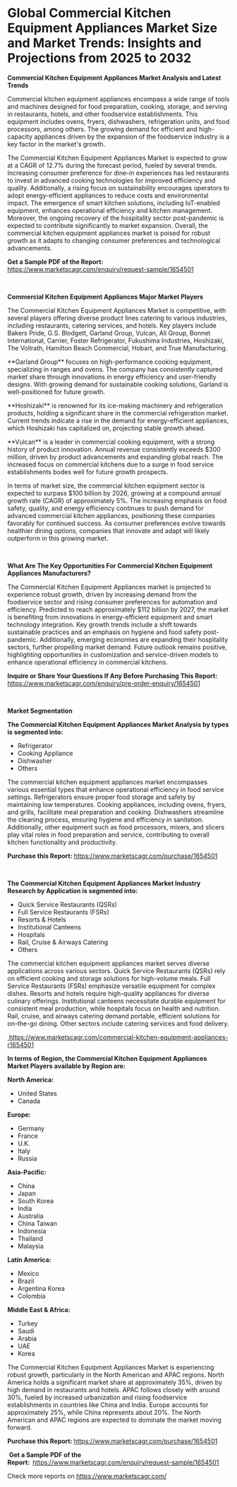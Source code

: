 <p><h1>Global Commercial Kitchen Equipment Appliances Market Size and Market Trends: Insights and Projections from 2025 to 2032</h1></p><p><strong>Commercial Kitchen Equipment Appliances Market Analysis and Latest Trends</strong></p>
<p><p>Commercial kitchen equipment appliances encompass a wide range of tools and machines designed for food preparation, cooking, storage, and serving in restaurants, hotels, and other foodservice establishments. This equipment includes ovens, fryers, dishwashers, refrigeration units, and food processors, among others. The growing demand for efficient and high-capacity appliances driven by the expansion of the foodservice industry is a key factor in the market's growth.</p><p>The Commercial Kitchen Equipment Appliances Market is expected to grow at a CAGR of 12.7% during the forecast period, fueled by several trends. Increasing consumer preference for dine-in experiences has led restaurants to invest in advanced cooking technologies for improved efficiency and quality. Additionally, a rising focus on sustainability encourages operators to adopt energy-efficient appliances to reduce costs and environmental impact. The emergence of smart kitchen solutions, including IoT-enabled equipment, enhances operational efficiency and kitchen management. Moreover, the ongoing recovery of the hospitality sector post-pandemic is expected to contribute significantly to market expansion. Overall, the commercial kitchen equipment appliances market is poised for robust growth as it adapts to changing consumer preferences and technological advancements.</p></p>
<p><strong>Get a Sample PDF of the Report:&nbsp;</strong> <a href="https://www.marketscagr.com/enquiry/request-sample/1654501?utm_campaign=2306&utm_medium=2&utm_source=Github&utm_content=ia&utm_term=09022025&utm_id=commercial-kitchen-equipment-appliances">https://www.marketscagr.com/enquiry/request-sample/1654501</a></p>
<p>&nbsp;</p>
<p><strong>Commercial Kitchen Equipment Appliances Major Market Players</strong></p>
<p><p>The Commercial Kitchen Equipment Appliances Market is competitive, with several players offering diverse product lines catering to various industries, including restaurants, catering services, and hotels. Key players include Bakers Pride, G.S. Blodgett, Garland Group, Vulcan, Ali Group, Bonnet International, Carrier, Foster Refrigerator, Fukushima Industries, Hoshizaki, The Vollrath, Hamilton Beach Commercial, Hobart, and True Manufacturing.</p><p>**Garland Group** focuses on high-performance cooking equipment, specializing in ranges and ovens. The company has consistently captured market share through innovations in energy efficiency and user-friendly designs. With growing demand for sustainable cooking solutions, Garland is well-positioned for future growth.</p><p>**Hoshizaki** is renowned for its ice-making machinery and refrigeration products, holding a significant share in the commercial refrigeration market. Current trends indicate a rise in the demand for energy-efficient appliances, which Hoshizaki has capitalized on, projecting stable growth ahead.</p><p>**Vulcan** is a leader in commercial cooking equipment, with a strong history of product innovation. Annual revenue consistently exceeds $300 million, driven by product advancements and expanding global reach. The increased focus on commercial kitchens due to a surge in food service establishments bodes well for future growth prospects.</p><p>In terms of market size, the commercial kitchen equipment sector is expected to surpass $100 billion by 2026, growing at a compound annual growth rate (CAGR) of approximately 5%. The increasing emphasis on food safety, quality, and energy efficiency continues to push demand for advanced commercial kitchen appliances, positioning these companies favorably for continued success. As consumer preferences evolve towards healthier dining options, companies that innovate and adapt will likely outperform in this growing market.</p></p>
<p>&nbsp;</p>
<p><strong>What Are The Key Opportunities For Commercial Kitchen Equipment Appliances Manufacturers?</strong></p>
<p><p>The Commercial Kitchen Equipment Appliances market is projected to experience robust growth, driven by increasing demand from the foodservice sector and rising consumer preferences for automation and efficiency. Predicted to reach approximately $112 billion by 2027, the market is benefiting from innovations in energy-efficient equipment and smart technology integration. Key growth trends include a shift towards sustainable practices and an emphasis on hygiene and food safety post-pandemic. Additionally, emerging economies are expanding their hospitality sectors, further propelling market demand. Future outlook remains positive, highlighting opportunities in customization and service-driven models to enhance operational efficiency in commercial kitchens.</p></p>
<p><strong>Inquire or Share Your Questions If Any Before Purchasing This Report:</strong> <a href="https://www.marketscagr.com/enquiry/pre-order-enquiry/1654501?utm_campaign=2306&utm_medium=2&utm_source=Github&utm_content=ia&utm_term=09022025&utm_id=commercial-kitchen-equipment-appliances">https://www.marketscagr.com/enquiry/pre-order-enquiry/1654501</a></p>
<p>&nbsp;</p>
<p><strong>Market Segmentation</strong></p>
<p><strong>The Commercial Kitchen Equipment Appliances Market Analysis by types is segmented into:</strong></p>
<p><ul><li>Refrigerator</li><li>Cooking Appliance</li><li>Dishwasher</li><li>Others</li></ul></p>
<p><p>The commercial kitchen equipment appliances market encompasses various essential types that enhance operational efficiency in food service settings. Refrigerators ensure proper food storage and safety by maintaining low temperatures. Cooking appliances, including ovens, fryers, and grills, facilitate meal preparation and cooking. Dishwashers streamline the cleaning process, ensuring hygiene and efficiency in sanitation. Additionally, other equipment such as food processors, mixers, and slicers play vital roles in food preparation and service, contributing to overall kitchen functionality and productivity.</p></p>
<p><strong>Purchase this Report:&nbsp;</strong><a href="https://www.marketscagr.com/purchase/1654501?utm_campaign=2306&utm_medium=2&utm_source=Github&utm_content=ia&utm_term=09022025&utm_id=commercial-kitchen-equipment-appliances">https://www.marketscagr.com/purchase/1654501</a></p>
<p>&nbsp;</p>
<p><strong>The Commercial Kitchen Equipment Appliances Market Industry Research by Application is segmented into:</strong></p>
<p><ul><li>Quick Service Restaurants (QSRs)</li><li>Full Service Restaurants (FSRs)</li><li>Resorts & Hotels</li><li>Institutional Canteens</li><li>Hospitals</li><li>Rail, Cruise & Airways Catering</li><li>Others</li></ul></p>
<p><p>The commercial kitchen equipment appliances market serves diverse applications across various sectors. Quick Service Restaurants (QSRs) rely on efficient cooking and storage solutions for high-volume meals. Full Service Restaurants (FSRs) emphasize versatile equipment for complex dishes. Resorts and hotels require high-quality appliances for diverse culinary offerings. Institutional canteens necessitate durable equipment for consistent meal production, while hospitals focus on health and nutrition. Rail, cruise, and airways catering demand portable, efficient solutions for on-the-go dining. Other sectors include catering services and food delivery.</p></p>
<p><a href="https://www.marketscagr.com/commercial-kitchen-equipment-appliances-r1654501?utm_campaign=2306&utm_medium=2&utm_source=Github&utm_content=ia&utm_term=09022025&utm_id=commercial-kitchen-equipment-appliances">&nbsp;https://www.marketscagr.com/commercial-kitchen-equipment-appliances-r1654501</a></p>
<p><strong>In terms of Region, the Commercial Kitchen Equipment Appliances Market Players available by Region are:</strong></p>
<p>
    <p> <strong> North America: </strong>
        <ul>
            <li>United States</li>
            <li>Canada</li>
        </ul>
        </p> 
    <p> <strong> Europe: </strong>
        <ul>
            <li>Germany</li>
            <li>France</li>
            <li>U.K.</li>
            <li>Italy</li>
            <li>Russia</li>
        </ul>
        </p> 
    <p> <strong> Asia-Pacific: </strong>
        <ul>
            <li>China</li>
            <li>Japan</li>
            <li>South Korea</li>
            <li>India</li>
            <li>Australia</li>
            <li>China Taiwan</li>
            <li>Indonesia</li>
            <li>Thailand</li>
            <li>Malaysia</li>
        </ul>
        </p> 
    <p> <strong> Latin America: </strong>
        <ul>
            <li>Mexico</li>
            <li>Brazil</li>
            <li>Argentina Korea</li>
            <li>Colombia</li>
        </ul>
        </p> 
    <p> <strong> Middle East & Africa: </strong>
        <ul>
            <li>Turkey</li>
            <li>Saudi</li>
            <li>Arabia</li>
            <li>UAE</li>
            <li>Korea</li>
        </ul>
    </p>
    </p>
<p><p>The Commercial Kitchen Equipment Appliances Market is experiencing robust growth, particularly in the North American and APAC regions. North America holds a significant market share at approximately 35%, driven by high demand in restaurants and hotels. APAC follows closely with around 30%, fueled by increased urbanization and rising foodservice establishments in countries like China and India. Europe accounts for approximately 25%, while China represents about 20%. The North American and APAC regions are expected to dominate the market moving forward.</p></p>
<p><strong>Purchase this Report: </strong><a href="https://www.marketscagr.com/purchase/1654501?utm_campaign=2306&utm_medium=2&utm_source=Github&utm_content=ia&utm_term=09022025&utm_id=commercial-kitchen-equipment-appliances">https://www.marketscagr.com/purchase/1654501</a></p>
<p>&nbsp;<strong>Get a Sample PDF of the Report:&nbsp;&nbsp;</strong><a href="https://www.marketscagr.com/enquiry/request-sample/1654501?utm_campaign=2306&utm_medium=2&utm_source=Github&utm_content=ia&utm_term=09022025&utm_id=commercial-kitchen-equipment-appliances">https://www.marketscagr.com/enquiry/request-sample/1654501</a></p>
<p><strong></strong></p>
<p>Check more reports on <a href="https://www.marketscagr.com/?utm_campaign=2306&utm_medium=2&utm_source=Github&utm_content=ia&utm_term=09022025&utm_id=commercial-kitchen-equipment-appliances">https://www.marketscagr.com/</a></p>